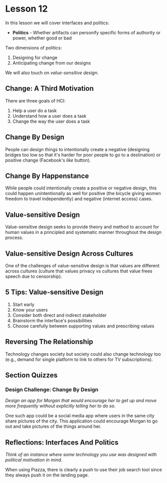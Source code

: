 # Lesson 12

In this lesson we will cover interfaces and politics:

- **Politics** - Whether artifacts can personify specific forms of authority or power, whether good or bad

Two dimensions of politics:

1. Designing for change
2. Anticipating change from our designs

We will also touch on _value-sensitive design_.

## Change: A Third Motivation

There are three goals of HCI:

1. Help a user do a task
2. Understand how a user does a task
3. Change the way the user does a task

## Change By Design

People can design things to intentionally create a negative (designing bridges too low so that it's harder for poor people to go to a destination) or positive change (Facebook's _like_ button).

## Change By Happenstance

While people could intentionally create a positive or negative design, this could happen unintentionally as well for positive (the bicycle giving women freedom to travel independently) and negative (internet access) cases.

## Value-sensitive Design

Value-sensitive design seeks to provide theory and method to account for human values in a principled and systematic manner throughout the design process.

## Value-sensitive Design Across Cultures

One of the challenges of value-sensitive design is that values are different across cultures (culture that values privacy vs cultures that value frees speech due to censorship).

## 5 Tips: Value-sensitive Design

1. Start early
2. Know your users
3. Consider both direct and indirect stakeholder
4. Brainstorm the interface's possibilities
5. Choose carefully between supporting values and prescribing values

## Reversing The Relationship

Technology changes society but society could also change technology too (e.g., demand for single platform to link to others for TV subscriptions).

## Section Quizzes

### Design Challenge: Change By Design

_Design an app for Morgan that would encourage her to get up and move more frequently without explicitly telling her to do so_.

One such app could be a social media app where users in the same city share pictures of the city. This application could encourage Morgan to go out and take pictures of the things around her.

## Reflections: Interfaces And Politics

_Think of an instance where some technology you use was designed with political motivation in mind_.

When using Piazza, there is clearly a push to use their job search tool since they always push it on the landing page.
